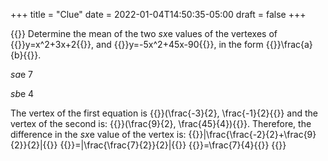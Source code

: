 +++
title = "Clue"
date = 2022-01-04T14:50:35-05:00
draft = false
+++

{{<quiz id="clue">}}
Determine the mean of the two $sx$e values of the vertexes of 
{{<mi>}}y=x^2+3x+2{{</mi>}}, and
{{<mi>}}y=-5x^2+45x-90{{</mi>}},
in the form {{<mi>}}\frac{a}{b}{{</mi>}}.

$sa$e
7

$sb$e
4


The vertex of the first equation is
{{<mi>}}(\frac{-3}{2}, \frac{-1}{2}{{</mi>}}
and the vertex of the second is:
{{<mi>}}(\frac{9}{2}, \frac{45}{4}){{</mi>}}.
Therefore, the difference in the $sx$e value of the vertex is:
{{<mi>}}|\frac{\frac{-2}{2}+\frac{9}{2}}{2}|{{</mi>}}
{{<mi>}}=|\frac{\frac{7}{2}}{2}|{{</mi>}}
{{<mi>}}=\frac{7}{4}{{</mi>}}
{{</quiz>}}
